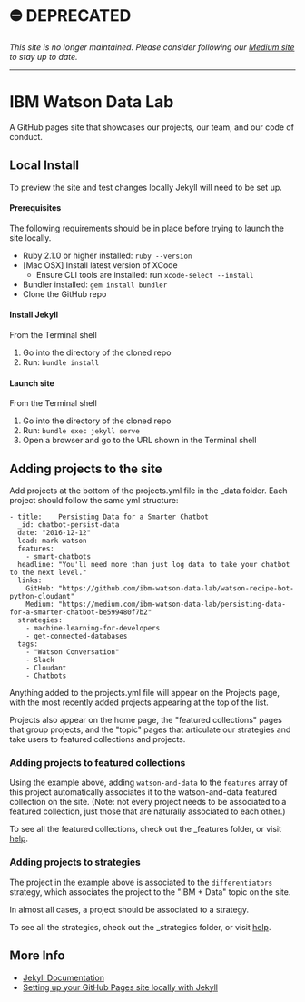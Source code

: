 # ⛔️ DEPRECATED

_This site is no longer maintained. Please consider following our [Medium site](https://medium.com/ibm-watson-data-lab) to stay up to date._

---

# IBM Watson Data Lab 

A GitHub pages site that showcases our projects, our team, and our code of conduct.

## Local Install 

To preview the site and test changes locally Jekyll will need to be set up.

#### Prerequisites

The following requirements should be in place before trying to launch the site locally.

* Ruby 2.1.0 or higher installed: `ruby --version`
* [Mac OSX] Install latest version of XCode
    * Ensure CLI tools are installed: run `xcode-select --install`
* Bundler installed: `gem install bundler`
* Clone the GitHub repo

#### Install Jekyll

From the Terminal shell

1. Go into the directory of the cloned repo
2. Run: `bundle install`

#### Launch site

From the Terminal shell

1. Go into the directory of the cloned repo
2. Run: `bundle exec jekyll serve`
3. Open a browser and go to the URL shown in the Terminal shell

## Adding projects to the site

Add projects at the bottom of the projects.yml file in the _data folder. Each project should follow the same yml structure:

```
- title:    Persisting Data for a Smarter Chatbot
  _id: chatbot-persist-data
  date: "2016-12-12"
  lead: mark-watson
  features: 
    - smart-chatbots
  headline: "You'll need more than just log data to take your chatbot to the next level."
  links: 
    GitHub: "https://github.com/ibm-watson-data-lab/watson-recipe-bot-python-cloudant"
    Medium: "https://medium.com/ibm-watson-data-lab/persisting-data-for-a-smarter-chatbot-be599480f7b2"
  strategies: 
    - machine-learning-for-developers
    - get-connected-databases
  tags: 
    - "Watson Conversation"
    - Slack
    - Cloudant
    - Chatbots
```

Anything added to the projects.yml file will appear on the Projects page, with the most recently added projects appearing at the top of the list.

Projects also appear on the home page, the "featured collections" pages that group projects, and the "topic" pages that articulate our strategies and take users to featured collections and projects.

### Adding projects to featured collections

Using the example above, adding `watson-and-data` to the `features` array of this project automatically associates it to the watson-and-data featured collection on the site. (Note: not every project needs to be associated to a featured collection, just those that are naturally associated to each other.)

To see all the featured collections, check out the _features folder, or visit [help](https://ibm-watson-data-lab.github.io/help).

### Adding projects to strategies

The project in the example above is associated to the `differentiators` strategy, which associates the project to the "IBM + Data" topic on the site.

In almost all cases, a project should be associated to a strategy. 

To see all the strategies, check out the _strategies folder, or visit [help](https://ibm-watson-data-lab.github.io/help).


## More Info

* [Jekyll Documentation](https://jekyllrb.com/docs/home/)
* [Setting up your GitHub Pages site locally with Jekyll](https://help.github.com/articles/setting-up-your-github-pages-site-locally-with-jekyll/)
